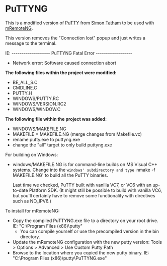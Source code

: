 # PuTTYNG

This is a modified version of [PuTTY](https://www.chiark.greenend.org.uk/~sgtatham/putty/latest.html) from [Simon Tatham](https://www.chiark.greenend.org.uk/~sgtatham/) to be used with [mRemoteNG](https://mremoteng.org/).

This version removes the "Connection lost" popup and just writes a message to the terminal. 

IE:
------------------- PuTTYNG Fatal Error ------------------
- Network error: Software caused connection abort


**The following files within the project were modified:**
- BE_ALL_S.C
- CMDLINE.C
- PUTTY.H
- WINDOWS/PUTTY.RC
- WINDOWS/VERSION.RC2 
- WINDOWS/WINDOW.C

**The following file within the project was added:**
- WINDOWS/MAKEFILE.NG
- MAKEFILE = MAKEFILE.NG (merge changes from Makefile.vc)
- rename putty.exe to puttyng.exe
- change the "all" target to only build puttyng.exe



For building on Windows:

 - windows/MAKEFILE.NG is for command-line builds on MS Visual C++
   systems. Change into the `windows' subdirectory and type `nmake
   -f MAKEFILE.NG' to build all the PuTTY binaries.

   Last time we checked, PuTTY built with vanilla VC7, or VC6 with
   an up-to-date Platform SDK. (It might still be possible to build
   with vanilla VC6, but you'll certainly have to remove some
   functionality with directives such as NO_IPV6.)


To install for mRemoteNG:

 - Copy the compiled PuTTYNG.exe file to a directory on your root drive. IE: "C:\Program Files (x86)\putty" 
   - You can compile yourself or use the precompiled version in the bin directory.
 - Update the mRemoteNG configuration with the new putty version: Tools > Options > Advanced > Use Custom Putty Path
 - Browse to the location where you copied the new putty binary. IE: "C:\Program Files (x86)\putty\PuTTYNG.exe"  


